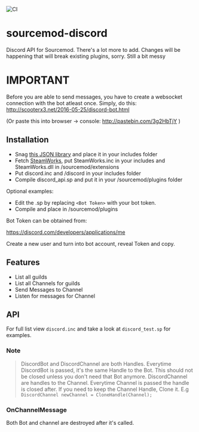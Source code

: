 ![CI](https://github.com/Deathreus/sourcemod-discord/workflows/CI/badge.svg?event=push)
# sourcemod-discord
Discord API for Sourcemod. There's a lot more to add. Changes will be happening that will break existing plugins, sorry. Still a bit messy

# IMPORTANT
Before you are able to send messages, you have to create a websocket connection with the bot atleast once. Simply, do this:
http://scooterx3.net/2016-05-25/discord-bot.html

(Or paste this into browser -> console: http://pastebin.com/3g2HbTjY )

## Installation
- Snag [this JSON library](https://github.com/clugg/sm-json/releases/tag/v3.1.1) and place it in your includes folder
- Fetch [SteamWorks](https://github.com/KyleSanderson/SteamWorks/releases/tag/1.2.3c), put SteamWorks.inc in your includes and SteamWorks.dll in /sourcemod/extensions
- Put discord.inc and /discord in your includes folder
- Compile discord_api.sp and put it in your /sourcemod/plugins folder

Optional examples:
- Edit the .sp by replacing `<Bot Token>` with your bot token.
- Compile and place in /sourcemod/plugins

Bot Token can be obtained from:

https://discord.com/developers/applications/me

Create a new user and turn into bot account, reveal Token and copy.

## Features
- List all guilds
- List all Channels for guilds
- Send Messages to Channel
- Listen for messages for Channel

## API
For full list view `discord.inc` and take a look at `discord_test.sp` for examples.

### Note
> DiscordBot and DiscordChannel are both Handles. Everytime DiscordBot is passed, it's the same Handle to the Bot. This should not be closed unless you don't need that Bot anymore. DiscordChannel are handles to the Channel. Everytime Channel is passed the handle is closed after. If you need to keep the Channel Handle, Clone it. E.g `DiscordChannel newChannel = CloneHandle(Channel);`


### OnChannelMessage
Both Bot and channel are destroyed after it's called.
